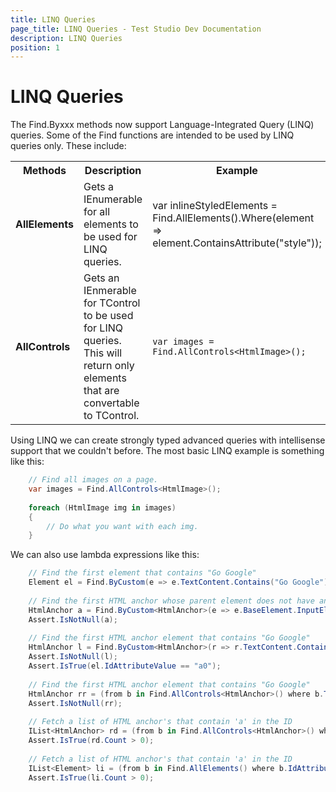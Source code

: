 ```yaml
---
title: LINQ Queries
page_title: LINQ Queries - Test Studio Dev Documentation
description: LINQ Queries
position: 1
---
```

# LINQ Queries

The Find.Byxxx methods now support Language-Integrated Query (LINQ) queries. Some of the Find functions are intended to be used by LINQ queries only. These include:

<table class="docs">
<tr>
	<th>Methods</th><th>Description</th><th>Example</th>
</tr>
<tr>
<td>
	
**AllElements**</td>
	<td>Gets a IEnumerable for all elements to be used for LINQ queries.</td>
	<td>var inlineStyledElements = Find.AllElements().Where(element =><br>
	element.ContainsAttribute("style"));</td>
</tr>
<tr>
<td>
	
**AllControls**</td>
<td>Gets an IEnmerable for TControl to be used for LINQ queries. This will return only elements that are convertable to TControl.</td>
<td>

`var images = Find.AllControls<HtmlImage>();`</td>
</tr>
<table>

Using LINQ we can create strongly typed advanced queries with intellisense support that we couldn't before. The most basic LINQ example is something like this:

````C#				
	// Find all images on a page.
	var images = Find.AllControls<HtmlImage>();
	
	foreach (HtmlImage img in images)
	{
		// Do what you want with each img.
	}
````

We can also use lambda expressions like this:

````C#            
	// Find the first element that contains "Go Google"
	Element el = Find.ByCustom(e => e.TextContent.Contains("Go Google"));
	
	// Find the first HTML anchor whose parent element does not have an input type
	HtmlAnchor a = Find.ByCustom<HtmlAnchor>(e => e.BaseElement.InputElementType == InputElementType.NotSet);
	Assert.IsNotNull(a);
	
	// Find the first HTML anchor element that contains "Go Google"
	HtmlAnchor l = Find.ByCustom<HtmlAnchor>(r => r.TextContent.Contains("Go Google"));
	Assert.IsNotNull(l);
	Assert.IsTrue(el.IdAttributeValue == "a0");
	
	// Find the first HTML anchor element that contains "Go Google"
	HtmlAnchor rr = (from b in Find.AllControls<HtmlAnchor>() where b.TextContent.Contains("Go Google") select b).First();
	Assert.IsNotNull(rr);
	
	// Fetch a list of HTML anchor's that contain 'a' in the ID
	IList<HtmlAnchor> rd = (from b in Find.AllControls<HtmlAnchor>() where b.ID.Contains("a") select b).ToArray();
	Assert.IsTrue(rd.Count > 0);
	
	// Fetch a list of HTML anchor's that contain 'a' in the ID
	IList<Element> li = (from b in Find.AllElements() where b.IdAttributeValue.Contains("a") select b).ToArray();
	Assert.IsTrue(li.Count > 0);
````